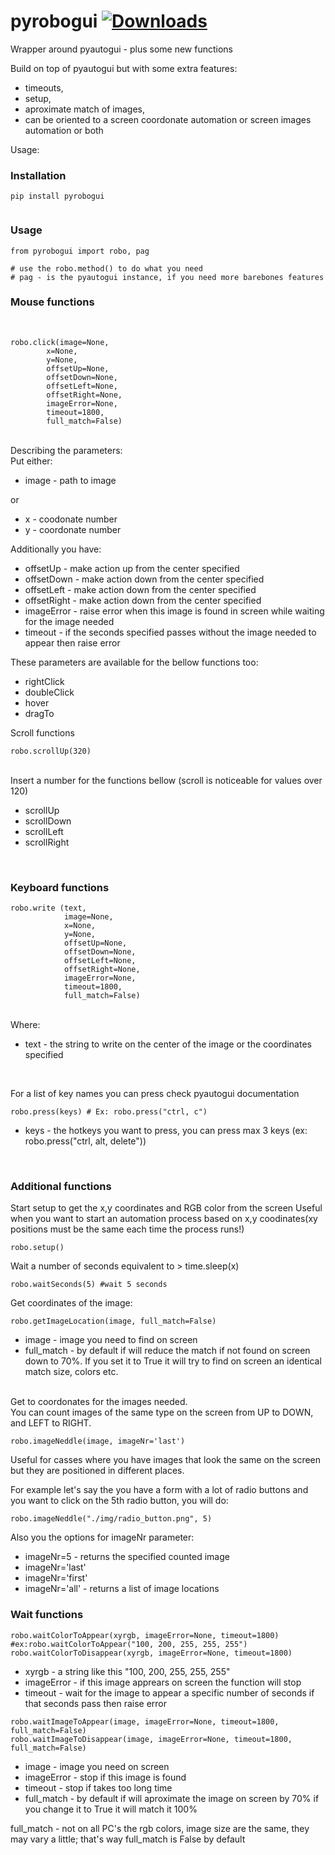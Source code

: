# pyrobogui [![Downloads](https://pepy.tech/badge/pyrobogui)](https://pepy.tech/project/pyrobogui)
Wrapper around pyautogui - plus some new functions

Build on top of pyautogui but with some extra features: 
* timeouts, 
* setup, 
* aproximate match of images, 
* can be oriented to a screen coordonate automation or screen images automation or both

Usage:<br>

### Installation
```
pip install pyrobogui
 
```

### Usage

```
from pyrobogui import robo, pag

# use the robo.method() to do what you need 
# pag - is the pyautogui instance, if you need more barebones features
```


### Mouse functions 

<br>

```
robo.click(image=None, 
        x=None, 
        y=None, 
        offsetUp=None, 
        offsetDown=None, 
        offsetLeft=None, 
        offsetRight=None, 
        imageError=None, 
        timeout=1800, 
        full_match=False)
```
<br>
Describing the parameters:
<br>
Put either:
<br>

* image - path to image

or

* x - coodonate number
* y - coordonate number


Additionally you have:

* offsetUp - make action up from the center specified
* offsetDown - make action down from the center specified
* offsetLeft - make action down from the center specified
* offsetRight - make action down from the center specified
* imageError - raise error when this image is found in screen while waiting for the image needed
* timeout - if the seconds specified passes without the image needed to appear then raise error


These parameters are available for the bellow functions too:

* rightClick
* doubleClick
* hover
* dragTo

Scroll functions

```
robo.scrollUp(320)
```

<br>
Insert a number for the functions bellow (scroll is noticeable for values over 120)

* scrollUp
* scrollDown
* scrollLeft
* scrollRight

<br>

### Keyboard functions

```
robo.write (text, 
            image=None, 
            x=None, 
            y=None, 
            offsetUp=None, 
            offsetDown=None, 
            offsetLeft=None, 
            offsetRight=None, 
            imageError=None, 
            timeout=1800,
            full_match=False)
```
<br>
Where:
<br>

* text - the string to write on the center of the image or the coordinates specified

<br>

For a list of key names you can press check pyautogui documentation

```
robo.press(keys) # Ex: robo.press("ctrl, c")
```
* keys - the hotkeys you want to press, you can press max 3 keys (ex: robo.press("ctrl, alt, delete"))  

<br>

### Additional functions

Start setup to get the x,y coordinates and RGB color from the screen
Useful when you want to start an automation process based on x,y coodinates(xy positions must be the same each time the process runs!)
```
robo.setup()
```
Wait a number of seconds equivalent to > time.sleep(x) 

```
robo.waitSeconds(5) #wait 5 seconds
```

Get coordinates of the image:

```
robo.getImageLocation(image, full_match=False)
```
* image - image you need to find on screen
* full_match - by default if will reduce the match if not found on screen down to 70%. If you set it to True it will try to find on screen an identical match size, colors etc.

<br>
Get to coordonates for the images needed.
<br>
You can count images of the same type on the screen from UP to DOWN, and LEFT to RIGHT.

```
robo.imageNeddle(image, imageNr='last') 
```
Useful for casses where you have images that look the same on the screen but they are positioned in different places.
<br>

For example let's say the you have a form with a lot of radio buttons and you want to click on the 5th radio button, you will do:

```
robo.imageNeddle("./img/radio_button.png", 5)
```
Also you the options for imageNr parameter:
* imageNr=5 - returns the specified counted image 
* imageNr='last'
* imageNr='first'
* imageNr='all' - returns a list of image locations


### Wait functions

```
robo.waitColorToAppear(xyrgb, imageError=None, timeout=1800) #ex:robo.waitColorToAppear("100, 200, 255, 255, 255") 
robo.waitColorToDisappear(xyrgb, imageError=None, timeout=1800)
```
* xyrgb - a string like this "100, 200, 255, 255, 255"
* imageError - if this image apprears on screen the function will stop
* timeout - wait for the image to appear a specific number of seconds if that seconds pass then raise error

```
robo.waitImageToAppear(image, imageError=None, timeout=1800, full_match=False)
robo.waitImageToDisappear(image, imageError=None, timeout=1800, full_match=False)
```
* image - image you need on screen
* imageError - stop if this image is found
* timeout - stop if takes too long time
* full_match - by default if will aproximate the image on screen by 70% if you change it to True it will match it 100%

full_match - not on all PC's the rgb colors, image size are the same, they may vary a little; that's way full_match is False by default


















































































